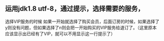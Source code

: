 ## 运用jdk1.8 utf-8，通过提示，选择需要的服务，
选择VIP服务的时候 如果一开始就选择了购买会员，后面订房的时候，如果选择了y则没有问题，但如果选择了n则会把一开始购买的VIP服务给退订了。（这里原本应该显示出已经有了VIP，就可以不用显示这一行提示了）